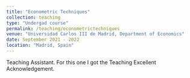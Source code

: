 ```yaml
---
title: "Econometric Techniques"
collection: teaching
type: "Undergad course"
permalink: /teaching/econometrictechniques
venue: "Universidad Carlos III de Madrid, Department of Economics"
date: September 2021 - 2022 
location: "Madrid, Spain"
---
```

Teaching Assistant. For this one I got the Teaching Excellent Acknowledgement.
